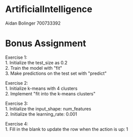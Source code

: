 # ArtificialIntelligence
 Aidan Bolinger
 700733392
 
# Bonus Assignment
Exercise 1:       
       1. Initialize the test_size as 0.2        
       2. Train the model with "fit"       
       3. Make predictions on the test set with "predict"

Exercise 2:       
      1. Initialize k-means with 4 clusters       
      2. Implement "fit into the k-means clusters"

Exercise 3:       
      1. Initialize the input_shape: num_features       
      2. Initialize the learning_rate: 0.001
      
Exercise 4:      
      1. Fill in the blank to update the row when the action is up: 1
